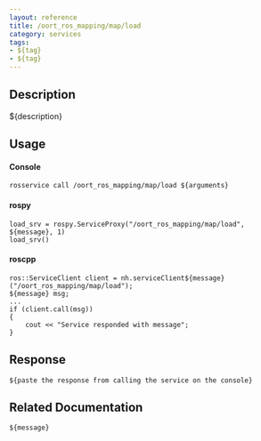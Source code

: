 ```yaml
---
layout: reference
title: /oort_ros_mapping/map/load
category: services
tags: 
- ${tag} 
- ${tag}
---
```


## Description
${description}

## Usage
#### Console
```
rosservice call /oort_ros_mapping/map/load ${arguments}
```

#### rospy
```
load_srv = rospy.ServiceProxy("/oort_ros_mapping/map/load", ${message}, 1)
load_srv()
```

#### roscpp
```
ros::ServiceClient client = nh.serviceClient${message}("/oort_ros_mapping/map/load");
${message} msg;
...
if (client.call(msg))
{
    cout << "Service responded with message";
}
```

## Response
```
${paste the response from calling the service on the console}
```

## Related Documentation
``${message}``